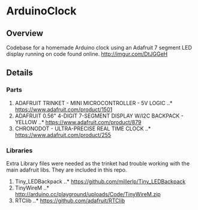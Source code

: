 # ArduinoClock

## Overview
Codebase for a homemade Arduino clock using an Adafruit 7 segment LED display running on code found online.
http://imgur.com/DtJGGeH

## Details
### Parts
  1. ADAFRUIT TRINKET - MINI MICROCONTROLLER - 5V LOGIC
  ..* https://www.adafruit.com/product/1501
  2. ADAFRUIT 0.56" 4-DIGIT 7-SEGMENT DISPLAY W/I2C BACKPACK - YELLOW
  ..* https://www.adafruit.com/product/879
  3. CHRONODOT - ULTRA-PRECISE REAL TIME CLOCK
  ..* https://www.adafruit.com/product/255

### Libraries
Extra Library files were needed as the trinket had trouble working with the main adafruit libs. They are included in this repo.
  1. Tiny_LEDBackpack
  ..* https://github.com/millerlp/Tiny_LEDBackpack
  2. TinyWireM
  ..* http://arduino.cc/playground/uploads/Code/TinyWireM.zip
  3. RTClib
  ..* https://github.com/adafruit/RTClib